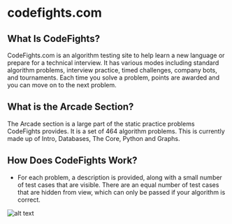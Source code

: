 
# codefights.com

## What Is CodeFights?
CodeFights.com is an algorithm testing site to help learn a new language or prepare for a technical interview. It has various modes including standard algorithm problems, interview practice, timed challenges, company bots, and tournaments. Each time you solve a problem, points are awarded and you can move on to the next problem.

## What is the Arcade Section?
The Arcade section is a large part of the static practice problems CodeFights provides. It is a set of 464 algorithm problems. This is currently made up of Intro, Databases, The Core, Python and Graphs.

## How Does CodeFights Work?
- For each problem, a description is provided, along with a small number of test cases that are visible. There are an equal number of test cases that are hidden from view, which can only be passed if your algorithm is correct. 

![alt text](http://bluegalaxy.info/images/cf_shape.jpg)

